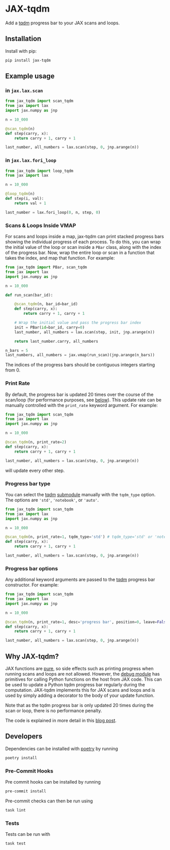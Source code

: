 # JAX-tqdm

Add a [tqdm](https://github.com/tqdm/tqdm) progress bar to your JAX scans and loops.

## Installation

Install with pip:

```bash
pip install jax-tqdm
```

## Example usage

### in `jax.lax.scan`

```python
from jax_tqdm import scan_tqdm
from jax import lax
import jax.numpy as jnp

n = 10_000

@scan_tqdm(n)
def step(carry, x):
    return carry + 1, carry + 1

last_number, all_numbers = lax.scan(step, 0, jnp.arange(n))
```

### in `jax.lax.fori_loop`

```python
from jax_tqdm import loop_tqdm
from jax import lax

n = 10_000

@loop_tqdm(n)
def step(i, val):
    return val + 1

last_number = lax.fori_loop(0, n, step, 0)
```

### Scans & Loops Inside VMAP

For scans and loops inside a map, jax-tqdm can print stacked progress bars
showing the individual progress of each process. To do this, you can wrap
the initial value of the loop or scan inside a `PBar` class, along with the
index of the progress bar. Now, wrap the entire loop or scan in a function 
that takes the index, and map that function. For example:

```python
from jax_tqdm import PBar, scan_tqdm
from jax import lax
import jax.numpy as jnp

n = 10_000

def run_scan(bar_id):

    @scan_tqdm(n, bar_id=bar_id)
    def step(carry, x):
        return carry + 1, carry + 1

    # Wrap the initial value and pass the progress bar index
    init = PBar(id=bar_id, carry=0)
    last_number, all_numbers = lax.scan(step, init, jnp.arange(n))

    return last_number.carry, all_numbers

n_bars = 5
last_numbers, all_numbers = jax.vmap(run_scan)(jnp.arange(n_bars))
```

The indices of the progress bars should be contiguous integers starting
from 0.

### Print Rate

By default, the progress bar is updated 20 times over the course of the scan/loop
(for performance purposes, see [below](#why-jax-tqdm)). This
update rate can be manually controlled with the `print_rate` keyword argument. For
example:

```python
from jax_tqdm import scan_tqdm
from jax import lax
import jax.numpy as jnp

n = 10_000

@scan_tqdm(n, print_rate=2)
def step(carry, x):
    return carry + 1, carry + 1

last_number, all_numbers = lax.scan(step, 0, jnp.arange(n))
```

will update every other step.

### Progress bar type

You can select the [tqdm](https://github.com/tqdm/tqdm) [submodule](https://github.com/tqdm/tqdm/tree/master?tab=readme-ov-file#submodules) manually with the `tqdm_type` option. The options are `'std'`, `'notebook'`, or `'auto'`.
```python
from jax_tqdm import scan_tqdm
from jax import lax
import jax.numpy as jnp

n = 10_000

@scan_tqdm(n, print_rate=1, tqdm_type='std') # tqdm_type='std' or 'notebook' or 'auto'
def step(carry, x):
    return carry + 1, carry + 1

last_number, all_numbers = lax.scan(step, 0, jnp.arange(n))
```

### Progress bar options

Any additional keyword arguments are passed to the [tqdm](https://github.com/tqdm/tqdm)
progress bar constructor. For example:

```python
from jax_tqdm import scan_tqdm
from jax import lax
import jax.numpy as jnp

n = 10_000

@scan_tqdm(n, print_rate=1, desc='progress bar', position=0, leave=False)
def step(carry, x):
    return carry + 1, carry + 1

last_number, all_numbers = lax.scan(step, 0, jnp.arange(n))
```

## Why JAX-tqdm?

JAX functions are [pure](https://jax.readthedocs.io/en/latest/notebooks/Common_Gotchas_in_JAX.html#pure-functions),
so side effects such as printing progress when running scans and loops are not allowed.
However, the
[debug module](https://jax.readthedocs.io/en/latest/notebooks/external_callbacks.html#exploring-debug-callback)
has primitives for calling Python functions on the host from JAX code. This can be used
to update a Python tqdm progress bar regularly during the computation. JAX-tqdm
implements this for JAX scans and loops and is used by simply adding a decorator to the
body of your update function.

Note that as the tqdm progress bar is only updated 20 times during the scan or loop,
there is no performance penalty.

The code is explained in more detail in this [blog post](https://www.jeremiecoullon.com/2021/01/29/jax_progress_bar/).

## Developers

Dependencies can be installed with [poetry](https://python-poetry.org/) by running

```bash
poetry install
```

### Pre-Commit Hooks

Pre commit hooks can be installed by running

```bash
pre-commit install
```

Pre-commit checks can then be run using

```bash
task lint
```

### Tests

Tests can be run with

```bash
task test
```
